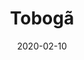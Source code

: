 ---
template: SingleToy
title: Tobogã
status: Featured / Published
date: '2020-02-10'
featuredImage: https://brincadeira.co/products/list_toboga.png
price: R$200,00
excerpt: >-
  Este é um texto de espaço reservado para garantir que as palavras apareça
  corretamente no seu site. Este texto será substituído assim que o site está
  completo. No momento, você está lendo um texto escrito em português.
categories:
  - category: Infláveis
meta:
  canonicalLink: ''
  description: É um multi atividades tematizado com impressão digital possui diversos obstáculos.
  noindex: false
  title: Tobogã
---